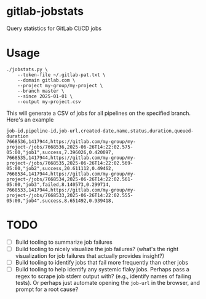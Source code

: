 # gitlab-jobstats
Query statistics for GitLab CI/CD jobs

# Usage

```shell
./jobstats.py \
    --token-file ~/.gitlab-pat.txt \
    --domain gitlab.com \
    --project my-group/my-project \
    --branch master \
    --since 2025-01-01 \
    --output my-project.csv
```

This will generate a CSV of jobs for all pipelines on the specified branch. Here's an example

```
job-id,pipeline-id,job-url,created-date,name,status,duration,queued-duration
7668536,1417944,https://gitlab.com/my-group/my-project-/jobs/7668536,2025-06-26T14:22:02.575-05:00,"job1",success,7.396026,0.420097,
7668535,1417944,https://gitlab.com/my-group/my-project-/jobs/7668535,2025-06-26T14:22:02.569-05:00,"job2",success,20.611112,0.49462,
7668534,1417944,https://gitlab.com/my-group/my-project-/jobs/7668534,2025-06-26T14:22:02.561-05:00,"job3",failed,8.140573,0.299714,
7668533,1417944,https://gitlab.com/my-group/my-project-/jobs/7668533,2025-06-26T14:22:02.555-05:00,"job4",success,8.651492,0.939418,
```

# TODO

* [ ] Build tooling to summarize job failures
* [ ] Build tooling to nicely visualize the job failures? (what's the right visualization for job
      failures that actually provides insight?)
* [ ] Build tooling to identify jobs that fail more frequently than other jobs
* [ ] Build tooling to help identify any systemic flaky jobs. Perhaps pass a regex to scrape job
      stderr output with? (e.g., identify names of failing tests). Or perhaps just automate opening
      the `job-url` in the browser, and prompt for a root cause?
